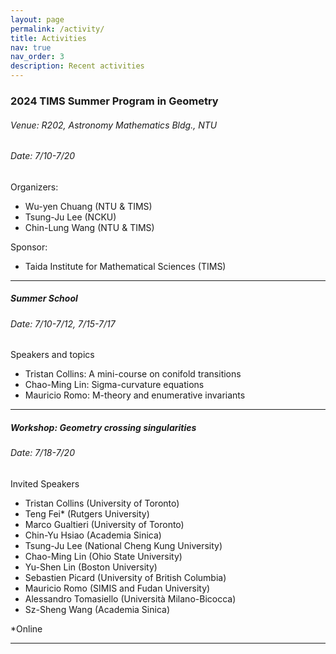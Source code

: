 ```yaml
---
layout: page
permalink: /activity/
title: Activities
nav: true
nav_order: 3
description: Recent activities
---
```


### **2024 TIMS Summer Program in Geometry**
###### Venue: R202, Astronomy Mathematics Bldg., NTU
###### Date: 7/10-7/20

Organizers:
 - Wu-yen Chuang (NTU & TIMS)
 - Tsung-Ju Lee (NCKU)
 - Chin-Lung Wang (NTU & TIMS)

Sponsor:
 - Taida Institute for Mathematical Sciences (TIMS)

-------

##### Summer School 
###### Date: 7/10-7/12, 7/15-7/17

Speakers and topics
 - Tristan Collins: A mini-course on conifold transitions
 - Chao-Ming Lin: Sigma-curvature equations
 - Mauricio Romo: M-theory and enumerative invariants
 


-------
##### Workshop: *Geometry crossing singularities*
###### Date: 7/18-7/20

Invited Speakers
 - Tristan Collins (University of Toronto)
 - Teng Fei* (Rutgers University)
 - Marco Gualtieri (University of Toronto)
 -	Chin-Yu Hsiao (Academia Sinica)
 -	Tsung-Ju Lee (National Cheng Kung University)
 -	Chao-Ming Lin (Ohio State University)
 -	Yu-Shen Lin (Boston University)
 -	Sebastien Picard (University of British Columbia)
 -	Mauricio Romo (SIMIS and Fudan University)
 -	Alessandro Tomasiello (Università Milano-Bicocca)
 -	Sz-Sheng Wang (Academia Sinica)

*Online


-------


